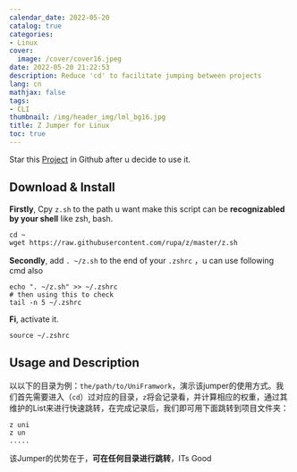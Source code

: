 ```yaml
---
calendar_date: 2022-05-20
catalog: true
categories:
- Linux
cover:
  image: /cover/cover16.jpeg
date: 2022-05-20 21:22:53
description: Reduce 'cd' to facilitate jumping between projects
lang: cn
mathjax: false
tags:
- CLI
thumbnail: /img/header_img/lml_bg16.jpg
title: Z Jumper for Linux
toc: true
---
```


Star this [Project](https://github.com/rupa/z) in Github after u decide to use it.

## Download & Install 

**Firstly**, Cpy `z.sh` to the path u want make this script can be **recognizabled by your shell** like zsh, bash.

```shell
cd ~
wget https://raw.githubusercontent.com/rupa/z/master/z.sh
```

**Secondly**, add `. ~/z.sh`  to the end of your `.zshrc` ，u can use following cmd also

```shell
echo ". ~/z.sh" >> ~/.zshrc
# then using this to check 
tail -n 5 ~/.zshrc
```

**Fi**, activate it.

```shell
source ~/.zshrc
```

## Usage and Description

以以下的目录为例：`the/path/to/UniFramwork`，演示该jumper的使用方式。我们首先需要进入（`cd`）过对应的目录，`z`将会记录看，并计算相应的权重，通过其维护的List来进行快速跳转，在完成记录后，我们即可用下面跳转到项目文件夹：



```shell
z uni
z un
.....
```

该Jumper的优势在于，**可在任何目录进行跳转**，ITs Good